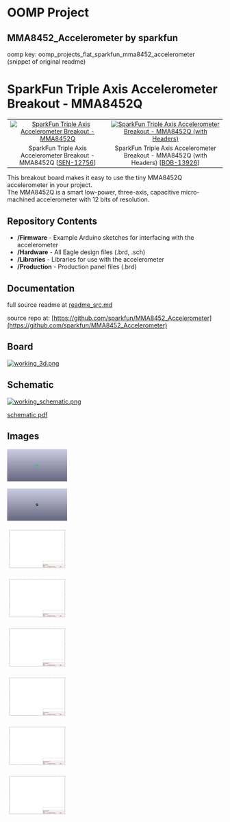 # OOMP Project  
## MMA8452_Accelerometer  by sparkfun  
  
oomp key: oomp_projects_flat_sparkfun_mma8452_accelerometer  
(snippet of original readme)  
  
SparkFun Triple Axis Accelerometer Breakout - MMA8452Q  
=============================================  
  
<table class="table table-hover table-striped table-bordered">  
  <tr align="center">  
   <td><a href="https://cdn.sparkfun.com//assets/parts/9/5/1/5/12756-00.jpg"><img src="https://cdn.sparkfun.com//assets/parts/9/5/1/5/12756-00.jpg" title="SparkFun Triple Axis Accelerometer Breakout - MMA8452Q"></a></td>  
   <td><a href="https://cdn.sparkfun.com//assets/parts/1/0/0/0/2/13926-02.jpg"><img src="https://cdn.sparkfun.com//assets/parts/1/0/0/0/2/13926-02.jpg" title="SparkFun Triple Axis Accelerometer Breakout - MMA8452Q (with Headers)"></a></td>  
  </tr>  
  <tr align="center">  
    <td>SparkFun Triple Axis Accelerometer Breakout - MMA8452Q [<a href="https://www.sparkfun.com/products/12756">SEN-12756</a>]</td>  
    <td>SparkFun Triple Axis Accelerometer Breakout - MMA8452Q (with Headers)  
[<a href="https://www.sparkfun.com/products/13926">BOB-13926</a>]</td>  
  </tr>  
</table>  
  
This breakout board makes it easy to use the tiny MMA8452Q accelerometer in your project.   
The MMA8452Q is a smart low-power, three-axis, capacitive micro-machined accelerometer with 12 bits of resolution.  
  
Repository Contents  
-------------------  
* **/Firmware** - Example Arduino sketches for interfacing with the accelerometer  
* **/Hardware** - All Eagle design files (.brd, .sch)  
* **/Libraries** - Libraries for use with the accelerometer  
* **/Production** - Production panel files (.brd)  
  
Documentation  
-------------  
  full source readme at [readme_src.md](readme_src.md)  
  
source repo at: [https://github.com/sparkfun/MMA8452_Accelerometer](https://github.com/sparkfun/MMA8452_Accelerometer)  
## Board  
  
[![working_3d.png](working_3d_600.png)](working_3d.png)  
## Schematic  
  
[![working_schematic.png](working_schematic_600.png)](working_schematic.png)  
  
[schematic pdf](working_schematic.pdf)  
## Images  
  
[![working_3D_bottom.png](working_3D_bottom_140.png)](working_3D_bottom.png)  
  
[![working_3D_top.png](working_3D_top_140.png)](working_3D_top.png)  
  
[![working_assembly_page_01.png](working_assembly_page_01_140.png)](working_assembly_page_01.png)  
  
[![working_assembly_page_02.png](working_assembly_page_02_140.png)](working_assembly_page_02.png)  
  
[![working_assembly_page_03.png](working_assembly_page_03_140.png)](working_assembly_page_03.png)  
  
[![working_assembly_page_04.png](working_assembly_page_04_140.png)](working_assembly_page_04.png)  
  
[![working_assembly_page_05.png](working_assembly_page_05_140.png)](working_assembly_page_05.png)  
  
[![working_assembly_page_06.png](working_assembly_page_06_140.png)](working_assembly_page_06.png)  
